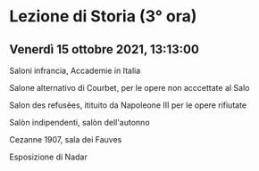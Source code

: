 # Lezione di Storia (3° ora) 
## Venerdì 15 ottobre 2021, 13:13:00


Saloni infrancia, Accademie in Italia

Salone alternativo di Courbet, per le opere non acccettate al Salo

Salon des refusèes, itituito da Napoleone III per le opere rifiutate


Salòn indipendenti, salòn dell'autonno

Cezanne 1907, sala dei Fauves

Esposizione di Nadar
<!--stackedit_data:
eyJoaXN0b3J5IjpbLTIwNjIzNTUxMDFdfQ==
-->